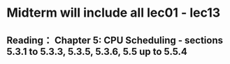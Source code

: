 # Midterm will include all lec01 - lec13 
## Reading： Chapter 5: CPU Scheduling - sections 5.3.1 to 5.3.3, 5.3.5, 5.3.6, 5.5 up to 5.5.4
